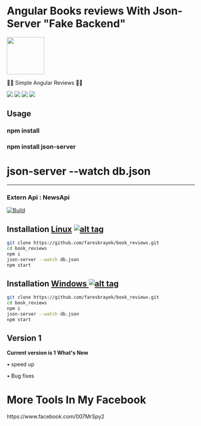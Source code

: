 <h1>Angular Books reviews With Json-Server "Fake Backend" </h1>
<img src="https://www.bryntum.com/wp-content/uploads/2019/09/Angular-Logo.png" data-canonical-src="https://upload.wikimedia.org/wikipedia/commons/thumb/c/cf/Angular_full_color_logo.svg/1200px-Angular_full_color_logo.svg.png" width="100" height="100" >


<p> 🐱‍💻 Simple Angular Reviews  🐱‍💻  </p>


<img src="https://i.ibb.co/Gxp693t/image.png" data-canonical-src="https://i.ibb.co/Gxp693t/image.png" style="max-width:100%;">
<img src="https://i.ibb.co/4gW2sD1/image.png" data-canonical-src="https://i.ibb.co/4gW2sD1/image.png" style="max-width:100%;">
<img src="https://i.ibb.co/ckwPf3B/image.png" data-canonical-src="https://i.ibb.co/ckwPf3B/image.png" style="max-width:100%;">
<img src="https://i.ibb.co/wL8dxt6/image.png" data-canonical-src="https://i.ibb.co/wL8dxt6/image.png" style="max-width:100%;">


<h2>Usage</h2>
<h3>npm install</h3>
<h3>npm install json-server</h3>
<h1>json-server --watch db.json</h1>
<hr>
<h3>Extern Api : NewsApi</h3>
<a href="https://newsapi.org/"><img src="https://i.ibb.co/fv9kfQV/Screenshot-3.png" alt="Build" data-canonical-src="https://i.ibb.co/fv9kfQV/Screenshot-3.png" style="max-width:100%;"></a></p>


## Installation [Linux](https://wikipedia.org/wiki/Linux) [![alt tag](http://icons.iconarchive.com/icons/dakirby309/simply-styled/32/OS-Linux-icon.png)](https://fr.wikipedia.org/wiki/Linux)

```bash
git clone https://github.com/faresbrayek/book_reviews.git
cd book_reviews
npm i
json-server --watch db.json
npm start
```


## Installation [Windows ](https://wikipedia.org/wiki/Microsoft_Windows)[![alt tag](http://icons.iconarchive.com/icons/tatice/cristal-intense/32/Windows-icon.png)](https://fr.wikipedia.org/wiki/Microsoft_Windows)
```bash
git clone https://github.com/faresbrayek/book_reviews.git
cd book_reviews
npm i
json-server --watch db.json
npm start
```
<h2>Version 1</h2>
<strong>Current version is 1</strong>
<strong>What's New </strong>
<p>• speed up<p>
<p>• Bug fixes<p>
<h1>More Tools In My Facebook</h1>
https://www.facebook.com/007MrSpy2
